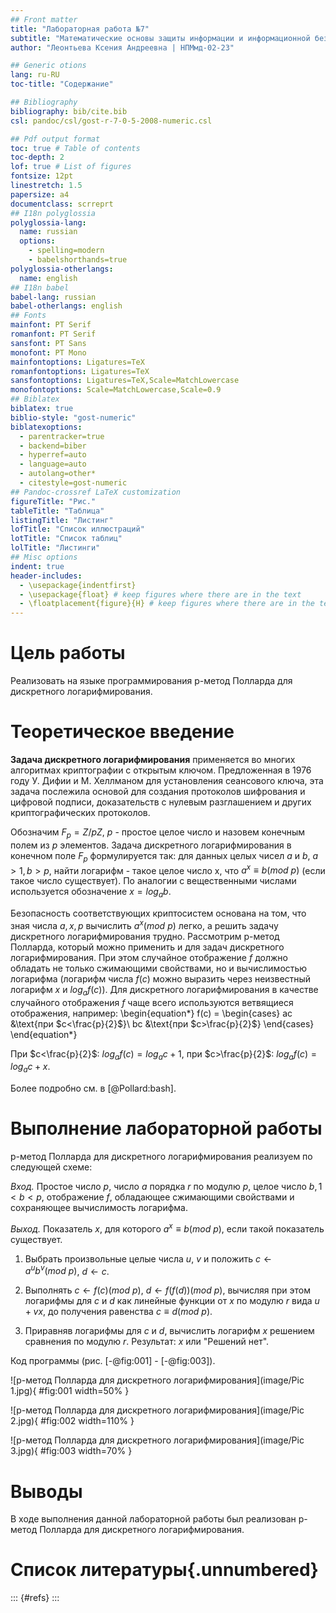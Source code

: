 ```yaml
---
## Front matter
title: "Лабораторная работа №7"
subtitle: "Математические основы защиты информации и информационной безопасности"
author: "Леонтьева Ксения Андреевна | НПМмд-02-23"

## Generic otions
lang: ru-RU
toc-title: "Содержание"

## Bibliography
bibliography: bib/cite.bib
csl: pandoc/csl/gost-r-7-0-5-2008-numeric.csl

## Pdf output format
toc: true # Table of contents
toc-depth: 2
lof: true # List of figures
fontsize: 12pt
linestretch: 1.5
papersize: a4
documentclass: scrreprt
## I18n polyglossia
polyglossia-lang:
  name: russian
  options:
	- spelling=modern
	- babelshorthands=true
polyglossia-otherlangs:
  name: english
## I18n babel
babel-lang: russian
babel-otherlangs: english
## Fonts
mainfont: PT Serif
romanfont: PT Serif
sansfont: PT Sans
monofont: PT Mono
mainfontoptions: Ligatures=TeX
romanfontoptions: Ligatures=TeX
sansfontoptions: Ligatures=TeX,Scale=MatchLowercase
monofontoptions: Scale=MatchLowercase,Scale=0.9
## Biblatex
biblatex: true
biblio-style: "gost-numeric"
biblatexoptions:
  - parentracker=true
  - backend=biber
  - hyperref=auto
  - language=auto
  - autolang=other*
  - citestyle=gost-numeric
## Pandoc-crossref LaTeX customization
figureTitle: "Рис."
tableTitle: "Таблица"
listingTitle: "Листинг"
lofTitle: "Список иллюстраций"
lotTitle: "Список таблиц"
lolTitle: "Листинги"
## Misc options
indent: true
header-includes:
  - \usepackage{indentfirst}
  - \usepackage{float} # keep figures where there are in the text
  - \floatplacement{figure}{H} # keep figures where there are in the text
---
```


# Цель работы

Реализовать на языке программирования p-метод Полларда для дискретного логарифмирования.

# Теоретическое введение

__Задача дискретного логарифмирования__ применяется во многих алгоритмах криптографии с открытым ключом. Предложенная в 1976 году У. Дифии и М. Хеллманом для установления сеансового ключа, эта задача послежила основой для создания протоколов шифрования и цифровой подписи, доказательств с нулевым разглашением и других криптографических протоколов.

Обозначим $F_p=Z/pZ$, $p$ - простое целое число и назовем конечным полем из $p$ элементов. Задача дискретного логарифмирования в конечном поле $F_p$ формулируется так: для данных целых чисел $a$ и $b$, $a>1, b>p$, найти логарифм - такое целое число x, что $a^x \equiv b (mod \ p)$ (если такое число существует). По аналогии с вещественными числами используется обозначение $x=log_{a}b$.

Безопасность соответствующих криптосистем основана на том, что зная числа $a, x, p$ вычислить $a^x(mod \ p)$ легко, а решить задачу дискретного логарифмирования трудно. Рассмотрим p-метод Полларда, который можно применить и для задач дискретного логарифмирования. При этом случайное отображение $f$ должно обладать не только сжимающими свойствами, но и вычислимостью логарифма (логарифм числа $f(c)$ можно выразить через неизвестный логарифм $x$ и $log_{a}f(c))$. Для дискретного логарифмирования в качестве случайного отображения $f$ чаще всего используются ветвящиеся отображения, например: 
\begin{equation*}
f(c) = 
 \begin{cases}
   ac &\text{при $c<\frac{p}{2}$}\\
   bc &\text{при $c>\frac{p}{2}$}
 \end{cases}
\end{equation*}

При $c<\frac{p}{2}$: $log_{a}f(c)=log_{a}c+1$, при $c>\frac{p}{2}$: $log_{a}f(c)=log_{a}c+x$.

Более подробно см. в [@Pollard:bash]. 

# Выполнение лабораторной работы

p-метод Полларда для дискретного логарифмирования реализуем по следующей схеме:

_Вход._ Простое число $p$, число $a$ порядка $r$ по модулю $p$, целое число $b, 1<b<p$, отображение $f$, обладающее сжимающими свойствами и сохраняющее вычислимость логарифма.

_Выход._ Показатель $x$, для которого $a^x \equiv b (mod \ p)$, если такой показатель существует.

1. Выбрать произвольные целые числа $u$, $v$ и положить $c \gets a^ub^v (mod \ p)$, $d \gets c$.

2. Выполнять $c \gets f(c)(mod \ p)$, $d \gets f(f(d))(mod \ p)$, вычисляя при этом логарифмы для $c$ и $d$ как линейные функции от $x$ по модулю $r$ вида $u+vx$, до получения равенства $c \equiv d (mod \ p)$.

3. Приравняв логарифмы для $c$ и $d$, вычислить логарифм $x$ решением сравнения по модулю $r$. Результат: $x$ или "Решений нет".

Код программы (рис. [-@fig:001] - [-@fig:003]).
 
![p-метод Полларда для дискретного логарифмирования](image/Pic 1.jpg){ #fig:001 width=50% }

![p-метод Полларда для дискретного логарифмирования](image/Pic 2.jpg){ #fig:002 width=110% }

![p-метод Полларда для дискретного логарифмирования](image/Pic 3.jpg){ #fig:003 width=70% }


# Выводы

В ходе выполнения данной лабораторной работы был реализован p-метод Полларда для дискретного логарифмирования.


# Список литературы{.unnumbered}

::: {#refs}
:::
